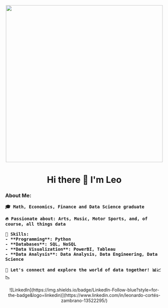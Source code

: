 <div id="header" align="center">
    <img src="https://media.giphy.com/media/v1.Y2lkPTc5MGI3NjExcmo0eTFvcGxsNDlqbmtrbTNkb3hvdWltdXFmbTEwcG1pc2djd2o3dyZlcD12MV9pbnRlcm5hbF9naWZfYnlfaWQmY3Q9Zw/VeNDat4n4Kre76oS1g/giphy.gif" width="500"/>
    <h1 align="center"> Hi there 👋 I'm Leo </h1>
    <h3 align="left"> 
    About Me:

    🎓 Math, Economics, Finance and Data Science graduate
    
    🔥 Passionate about: Arts, Music, Motor Sports, and, of course, all things data
    
    💼 Skills:
    - **Programming**: Python
    - **Databases**: SQL, NoSQL
    - **Data Visualization**: PowerBI, Tableau
    - **Data Analysis**: Data Analysis, Data Engineering, Data Science
    
    🌟 Let's connect and explore the world of data together! 📊📈📉
</h3>
    ![LinkedIn](https://img.shields.io/badge/LinkedIn-Follow-blue?style=for-the-badge&logo=linkedin)](https://www.linkedin.com/in/leonardo-cortés-zambrano-13522295/)

